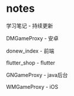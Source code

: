 # notes
学习笔记 - 持续更新

DMGameProxy - 安卓

donew_index - 前端

flutter_shop - flutter

GNGameProxy - java后台

WMGameProxy - iOS
